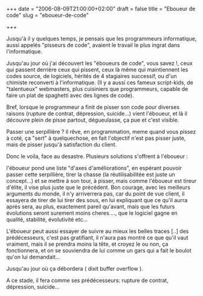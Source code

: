 +++
date = "2006-08-09T21:00:00+02:00"
draft = false
title = "Eboueur de code"
slug = "eboueur-de-code"

+++

Jusqu'à il y quelques temps, je pensais que les programmeurs informatique, aussi appelés "pisseurs de code", avaient le travail le plus ingrat dans l'informatique.

Jusqu'au jour où j'ai découvert les "éboueurs de code", vous savez !, ceux qui passent derrière ceux qui pissent, ceux là même qui maintiennent les codes source, de logiciels, hérités de 4 stagiaires successif, ou d'un chimiste reconverti à l'informatique. (Il y a aussi ces fameux script-kids, de "talentueux" webmasters, plus cuisiniers que programmeurs, capable de faire un plat de spaghetti avec des lignes de code).

Bref, lorsque le programmeur a finit de pisser son code pour diverses raisons (rupture de contrat, dépression, suicide...) vient l'éboueur, et là il découvre plein de pisse partout, dégueulasse, ça pue et c'est visible.

Passer une serpillière ? il rêve, en programmation, meme quand vous pissez à coté, ça "sert" à quelquechose, en fait l'objectif n'est pas pisser juste, mais de pisser jusqu'à satisfaction du client.

Donc le voila, face au desastre. Plusieurs solutions s'offrent à l'éboueur :

l'éboueur pond une liste "d'axes d'améliorations", en espérant pouvoir passer cette serpillière, tirer la chasse (la réutilisabilitée est juste un concept...) et se mettre à son tour, à pisser, mais comme l'éboueur est tireur d'élite, il vise plus juste que le précédent. Bon courage, avec les meilleurs arguments du monde, il n'y arriverrera pas, car du point de vue client, il essayera de tirer de lui tirer des sous, en lui expliquant que ce qu'il aurra aprés sera, au plus, exactement pareil qu'avant, mais que les futurs évolutions seront surement moins cheres...., que le logiciel gagne en qualité, stabilité, évolutivité etc...

L'éboueur peut aussi essayer de suivre au mieux les belles traces [..] des prédécesseurs, c'est pas gratifiant, il n'aura pas montré ce que qu'il vaut vraiment, mais il se prendra moins la tête, et croyez le ou non, ça fonctionnera, et on se souviendra de lui comme un gars qui a fait le boulot qu'on lui demandait... 

Jusqu'au jour où ça débordera ( dixit buffer overflow ).

A ce stade, il fera comme ses prédécesseurs: rupture de contrat, dépression, suicide...